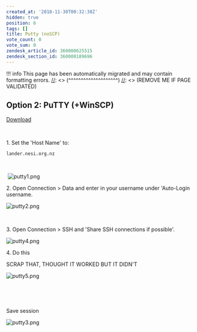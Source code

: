 ```yaml
---
created_at: '2018-11-30T00:32:38Z'
hidden: true
position: 6
tags: []
title: Putty (noSCP)
vote_count: 0
vote_sum: 0
zendesk_article_id: 360000625515
zendesk_section_id: 360000189696
---
```




[//]: <> (REMOVE ME IF PAGE VALIDATED)
[//]: <> (vvvvvvvvvvvvvvvvvvvv)
!!! info
    This page has been automatically migrated and may contain formatting errors.
[//]: <> (^^^^^^^^^^^^^^^^^^^^)
[//]: <> (REMOVE ME IF PAGE VALIDATED)

## Option 2: PuTTY (+WinSCP)

[Download](https://www.chiark.greenend.org.uk/~sgtatham/putty/latest.html)

 

1\. Set the 'Host Name' to:

``` sl
lander.nesi.org.nz
```

 

 ![putty1.png](https://support.nesi.org.nz/hc/article_attachments/360002834555/putty1.png)

2\. Open Connection &gt; Data and enter in your username under
'Auto-Login username. 

![putty2.png](https://support.nesi.org.nz/hc/article_attachments/8279573288079)

 

3\. Open Connection &gt; SSH and 'Share SSH connections if possible'.

![putty4.png](https://support.nesi.org.nz/hc/article_attachments/8279521732111)

4\. Do this

SCRAP THAT, THOUGHT IT WORKED BUT IT DIDN'T

![putty5.png](https://support.nesi.org.nz/hc/article_attachments/8279573289999)

 

 

Save session

![putty3.png](https://support.nesi.org.nz/hc/article_attachments/360002930136/putty3.png)
